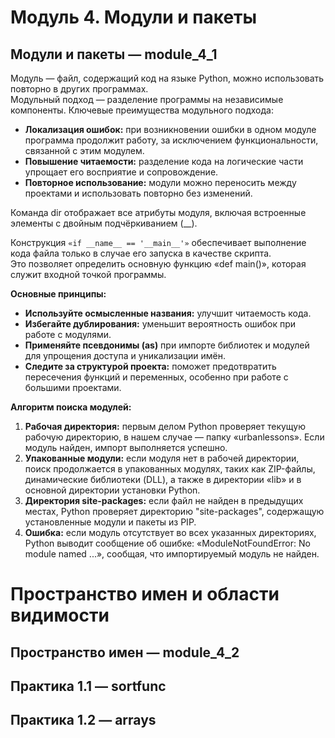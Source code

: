 # Модуль 4. Модули и пакеты  

## Модули и пакеты — module_4_1  
Модуль — файл, содержащий код на языке Python, можно использовать повторно в других программах.  
Модульный подход — разделение программы на независимые компоненты.
Ключевые преимущества модульного подхода:  
- **Локализация ошибок:** при возникновении ошибки в одном модуле программа продолжит работу, за исключением функциональности, связанной с этим модулем.  
- **Повышение читаемости:** разделение кода на логические части упрощает его восприятие и сопровождение.  
- **Повторное использование:** модули можно переносить между проектами и использовать повторно без изменений.  
  
Команда dir отображает все атрибуты модуля, включая встроенные элементы с двойным подчёркиванием (__).  
  
Конструкция ``«if __name__ == '__main__'»`` обеспечивает выполнение кода файла только в случае его запуска в качестве скрипта.  
Это позволяет определить основную функцию «def main()», которая служит входной точкой программы.  

**Основные принципы:**  
- **Используйте осмысленные названия:** улучшит читаемость кода.
- **Избегайте дублирования:** уменьшит вероятность ошибок при работе с модулями.
- **Применяйте псевдонимы (as)** при импорте библиотек и модулей для упрощения доступа и уникализации имён.
- **Следите за структурой проекта:** поможет предотвратить пересечения функций и переменных, особенно при работе с большими проектами.

**Алгоритм поиска модулей:**
1) **Рабочая директория:** первым делом Python проверяет текущую рабочую директорию, в нашем случае — папку «urbanlessons». Если модуль найден, импорт выполняется успешно.  
2) **Упакованные модули:** если модуля нет в рабочей директории, поиск продолжается в упакованных модулях, таких как ZIP-файлы, динамические библиотеки (DLL), а также в директории «lib» и в основной директории установки Python.  
3) **Директория site-packages:** если файл не найден в предыдущих местах, Python проверяет директорию "site-packages", содержащую установленные модули и пакеты из PIP.  
4) **Ошибка:** если модуль отсутствует во всех указанных директориях, Python выводит сообщение об ошибке: «ModuleNotFoundError: No module named ...», сообщая, что импортируемый модуль не найден.  

# Пространство имен и области видимости  

## Пространство имен — module_4_2  

## Практика 1.1 — sortfunc  

## Практика 1.2 — arrays  

